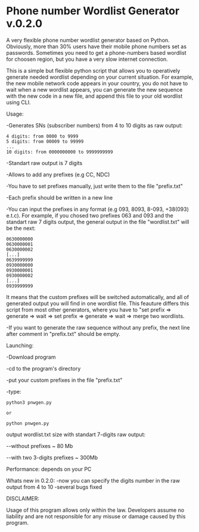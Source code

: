 # Phone number Wordlist Generator v.0.2.0

A very flexible phone number wordlist generator based on Python.
Obviously, more than 30% users have their mobile phone numbers set as passwords.
Sometimes you need to get a phone-numbers based wordlist for choosen region, but you have a very slow internet connection.

This is a simple but flexible python script that allows you to operatively generate needed wordlist depending on your current situation.
For example, the new mobile network code appears in your country, you do not have to wait when a new wordlist appears, you can generate the new sequence with the new code in a new file, and append this file to your old wordlist using CLI.

Usage:

-Generates SNs (subscriber numbers) from 4 to 10 digits as raw output:

    4 digits: from 0000 to 9999 
    5 digits: from 00009 to 99999
    ...
    10 digits: from 0000000000 to 9999999999

-Standart raw output is 7 digits

-Allows to add any prefixes (e.g CC, NDC)

-You have to set prefixes manually, just write them to the file "prefix.txt"
    
-Each prefix should be written in a new line
    
-You can input the prefixes in any format (e.g 093, 8093, 8-093, +38(093) e.t.c). For example, if you chosed two prefixes 063 and 093 and the standart raw 7 digits output, the general output in the file "wordlist.txt" will be the next:

    0630000000
    0630000001
    0630000002
    [...]
    0639999999
    0930000000
    0930000001
    0930000002
    [...]
    0939999999
    
It means that the custom prefixes will be switched automatically, and all of generated output you will find in one wordlist file. This feauture differs this script from most other generators, where you have to "set prefix => generate => wait => set prefix => generate => wait => merge two wordlists.

   
-If you want to generate the raw sequence without any prefix, the next line after comment in "prefix.txt" should be empty.	

Launching:

-Download program

-cd to the program's directory

-put your custom prefixes in the file "prefix.txt"

-type:
    
    python3 pnwgen.py
    
    or 
    
    python pnwgen.py


output wordlist.txt size with standart 7-digits raw output:

--without prefixes ~ 80 Mb

--with two 3-digits prefixes ~ 300Mb


Performance: depends on your PC

Whats new in 0.2.0:
-now you can specify the digits number in the raw output from 4 to 10
-several bugs fixed

DISCLAIMER:

Usage of this program allows only within the law. Developers assume no liability and are not responsible for any misuse or damage caused by this program.
